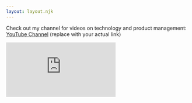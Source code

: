 ```yaml
---
layout: layout.njk
---
```


Check out my channel for videos on technology and product management:  
[YouTube Channel](https://www.youtube.com/channel/YOUR_CHANNEL_ID) (replace with your actual link)

<!-- Embed YouTube Video -->
<div class="video-container">
    <iframe 
        src="https://www.youtube.com/embed/BZ9Jo4-c5dk" 
        title="YouTube video player" 
        frameborder="0" 
        allow="accelerometer; autoplay; clipboard-write; encrypted-media; gyroscope; picture-in-picture" 
        allowfullscreen>
    </iframe>
</div>